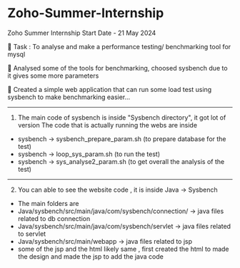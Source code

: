 # Zoho-Summer-Internship

Zoho Summer Internship Start Date - 21 May 2024

📌 Task : To analyse and make a performance testing/ benchmarking tool for mysql

📌 Analysed some of the tools for benchmarking, choosed sysbench due to it gives some more parameters

📌 Created a simple web application that can run some load test using sysbench to make benchmarking easier...

---

1. The main code of sysbench is inside "Sysbench directory", it got lot of version
  The code that is actually running the webs are inside
* sysbench -> sysbench_prepare_param.sh (to prepare database for the test)
* sysbench -> loop_sys_param.sh (to run the test)
* sysbench -> sys_analyse2_param.sh (to get overall the analysis of the test)

 ---
2. You can able to see the website code , it is inside Java -> Sysbench
  * The main folders are
  * Java/sysbench/src/main/java/com/sysbench/connection/  -> java files related to db connection
  * Java/sysbench/src/main/java/com/sysbench/servlet -> java files related to servlet
  * Java/sysbench/src/main/webapp -> java files related to jsp
  * some of the jsp and the html likely same , first created the html to made the design and made the jsp to add the java code 
